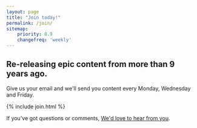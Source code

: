 ```yaml
---
layout: page
title: "Join today!"
permalink: /join/
sitemap:
    priority: 0.9
    changefreq: 'weekly'
---
```


## Re-releasing epic content from more than 9 years ago.

Give us your email and we'll send you content every Monday, Wednesday and Friday.

{% include join.html %}

If you've got questions or comments, [We'd love to hear from you](/contact).

